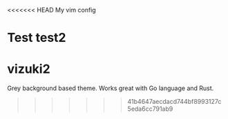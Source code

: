 <<<<<<< HEAD
My vim config

Test
test2
=======
# vizuki2
Grey background based theme. Works great with Go language and Rust.
>>>>>>> 41b4647aecdacd744bf8993127c5eda6cc791ab9
